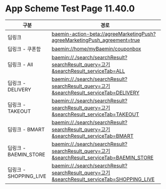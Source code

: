 # App Scheme Test Page 11.40.0

<html>
  <head></head>
  <body>
    <table class="table table-striped">
    <thead>
    <tr>
        <th scope="col">구분</th>
        <th scope="col">경로</th>
    </tr>
    </thead>
    <tbody>
    <tr>
        <td>
            딥링크
        </td>
        <td>
            <a class="baeminScheme" href="baemin-action-beta://agreeMarketingPush?agreeMarketingPush_agreement=true">
              baemin-action-beta://agreeMarketingPush?agreeMarketingPush_agreement=true
          </a>
        </td>
    </tr>
    <tr>
        <td>
            딥링크 - 쿠폰함
        </td>
        <td>
            <a class="baeminScheme" href="baemin://home/myBaemin/couponbox">
              baemin://home/myBaemin/couponbox
          </a>
        </td>
    </tr>
    <tr>
        <td>
            딥링크 - All
        </td>
        <td>
            <a class="baeminScheme" href="baemin://./search/searchResult?searchResult_query=고기&searchResult_serviceTab=ALL">
              baemin://./search/searchResult?searchResult_query=고기&searchResult_serviceTab=ALL
          </a>
        </td>
    </tr>
    <tr>
        <td>
            딥링크 - DELIVERY
        </td>
        <td>
            <a class="baeminScheme" href="baemin://./search/searchResult?searchResult_query=고기&searchResult_serviceTab=DELIVERY">
              baemin://./search/searchResult?searchResult_query=고기&searchResult_serviceTab=DELIVERY
          </a>
        </td>
    </tr>
    <tr>
        <td>
            딥링크 - TAKEOUT
        </td>
        <td>
            <a class="baeminScheme" href="baemin://./search/searchResult?searchResult_query=고기&searchResult_serviceTab=TAKEOUT">
              baemin://./search/searchResult?searchResult_query=고기&searchResult_serviceTab=TAKEOUT
          </a>
        </td>
    </tr>
    <tr>
        <td>
            딥링크 - BMART
        </td>
        <td>
            <a class="baeminScheme" href="baemin://./search/searchResult?searchResult_query=고기&searchResult_serviceTab=BMART">
              baemin://./search/searchResult?searchResult_query=고기&searchResult_serviceTab=BMART
          </a>
        </td>
    </tr>
    <tr>
        <td>
            딥링크 - BAEMIN_STORE
        </td>
        <td>
            <a class="baeminScheme" href="baemin://./search/searchResult?searchResult_query=고기&searchResult_serviceTab=BAEMIN_STORE">
              baemin://./search/searchResult?searchResult_query=고기&searchResult_serviceTab=BAEMIN_STORE
          </a>
        </td>
    </tr>
    <tr>
        <td>
            딥링크 - SHOPPING_LIVE
        </td>
        <td>
            <a class="baeminScheme" href="baemin://./search/searchResult?searchResult_query=고기&searchResult_serviceTab=SHOPPING_LIVE">
              baemin://./search/searchResult?searchResult_query=고기&searchResult_serviceTab=SHOPPING_LIVE
          </a>
        </td>
    </tr>
    </tbody>
